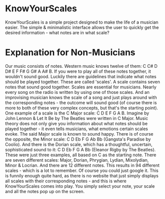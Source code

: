 # KnowYourScales

KnowYourScales is a simple project designed to make the life of a musician easier. The simple & minimalistic interface allows the user to quickly get the desired information - what notes are in what scale?

# Explanation for Non-Musicians
Our music consists of notes. Western music knows twelve of them: C C# D D# E F F# G G# A A# B. If you were to play all of these notes together, it wouldn't sound good. Luckily there are guidelines that indicate what notes should be played together. These are called 'scales'. A scale contains seven notes that sound good together. Scales are essential for musicians. Nearly every song on the radio is written by using one of those scales. And an improvising musician knows the scale of a song and just plays around with the corresponding notes - the outcome will sound good (of course there is more to both of these very complex concepts, but that's the starting point). One example of a scale is the C Major scale: C D E F G A B. Imagine by John Lennon & Let It Be by The Beatles were written in C Major. Music theory does not only give you information about what notes should be played together - it even tells musicians, what emotions certain scales evoke. The said Major scale is known to sound happy. There is of course the opposite, the Minor scale: C D Eb F G Ab Bb (Gangsta's Paradise by Coolio). And there is the Dorian scale, which has a thoughtful, uncertain, sophisticated sound to it: C D Eb F G A Bb (Eleanor Rigby by The Beatles). These were just three examples, all based on C as the starting note. There are seven different scales: Major, Dorian, Phrygian, Lydian, Mixolydian, Minor & Locrian. And there are 12 different notes. This results in 94 different scales - which is a lot to remember. Of course you could just google it. This is funnily enough quite hard, as there is no website that just simply displays all scales with their corresponding notes - and this is where KnowYourScales comes into play. You simply select your note, your scale and all the notes pop up on the screen. 
